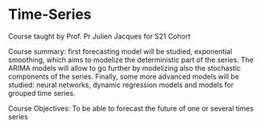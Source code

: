 # Time-Series

Course taught by Prof. Pr Julien Jacques for S21 Cohort


Course summary: first forecasting model will be studied, exponential smoothing, which aims to modelize the deterministic part of the series. The ARIMA models will allow to go further by modelizing also the stochastic components of the series. Finally, some more advanced models will be studied: neural networks, dynamic regression models and models for grouped time series.

Course Objectives: To be able to forecast the future of one or several times series
